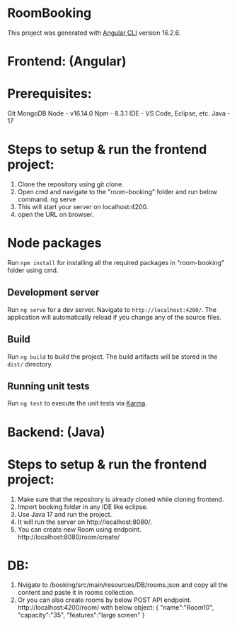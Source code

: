 # RoomBooking
This project was generated with [Angular CLI](https://github.com/angular/angular-cli) version 16.2.6.

# Frontend: (Angular)

# Prerequisites:

Git
MongoDB
Node - v16.14.0
Npm - 8.3.1
IDE - VS Code, Eclipse, etc.
Java - 17

# Steps to setup & run the frontend project:

1. Clone the repository using git clone.
2. Open cmd and navigate to the "room-booking" folder and run below command.
            ng serve
3. This will start your server on localhost:4200.
4. open the URL on browser.

# Node packages
Run `npm install` for installing all the required packages in "room-booking" folder using cmd.

## Development server
Run `ng serve` for a dev server. Navigate to `http://localhost:4200/`. The application will automatically reload if you change any of the source files.

## Build
Run `ng build` to build the project. The build artifacts will be stored in the `dist/` directory.

## Running unit tests
Run `ng test` to execute the unit tests via [Karma](https://karma-runner.github.io).

# Backend: (Java)

# Steps to setup & run the frontend project:

1. Make sure that the repository is already cloned while cloning frontend.
2. Import booking folder in any IDE like eclipse.
3. Use Java 17 and run the project.
4. It will run the server on http://localhost:8080/.
5. You can create new Room using endpoint.
            http://localhost:8080/room/create/

# DB:

1. Nvigate to /booking/src/main/resources/DB/rooms.json and copy all the content and paste it in rooms collection.
2. Or you can also create rooms by below POST API endpoint.
                        http://localhost:4200/room/
   with below object:
               {
                "name":"Room10",
                "capacity":"35",
                "features":"large screen"
               }
